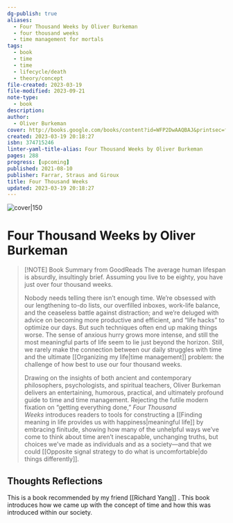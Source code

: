 ```yaml
---
dg-publish: true
aliases:
  - Four Thousand Weeks by Oliver Burkeman
  - four thousand weeks
  - time management for mortals
tags:
  - book
  - time
  - time
  - lifecycle/death
  - theory/concept
file-created: 2023-03-19
file-modified: 2023-09-21
note-type:
  - book
description: 
author:
  - Oliver Burkeman
cover: http://books.google.com/books/content?id=WFP2DwAAQBAJ&printsec=frontcover&img=1&zoom=1&source=gbs_api
created: 2023-03-19 20:18:27
isbn: 374715246
linter-yaml-title-alias: Four Thousand Weeks by Oliver Burkeman
pages: 288
progress: [upcoming]
published: 2021-08-10
publisher: Farrar, Straus and Giroux
title: Four Thousand Weeks
updated: 2023-03-19 20:18:27
---
```


![cover|150](http://books.google.com/books/content?id=WFP2DwAAQBAJ&printsec=frontcover&img=1&zoom=1&source=gbs_api)

# Four Thousand Weeks by Oliver Burkeman

> [!NOTE] Book Summary from GoodReads
> The average human lifespan is absurdly, insultingly brief. Assuming you live to be eighty, you have just over four thousand weeks.
>
> Nobody needs telling there isn’t enough time. We’re obsessed with our lengthening to-do lists, our overfilled inboxes, work-life balance, and the ceaseless battle against distraction; and we’re deluged with advice on becoming more productive and efficient, and “life hacks” to optimize our days. But such techniques often end up making things worse. The sense of anxious hurry grows more intense, and still the most meaningful parts of life seem to lie just beyond the horizon. Still, we rarely make the connection between our daily struggles with time and the ultimate [[Organizing my life|time management]] problem: the challenge of how best to use our four thousand weeks.
>
> Drawing on the insights of both ancient and contemporary philosophers, psychologists, and spiritual teachers, Oliver Burkeman delivers an entertaining, humorous, practical, and ultimately profound guide to time and time management. Rejecting the futile modern fixation on “getting everything done,” _Four Thousand Weeks_ introduces readers to tools for constructing a [[Finding meaning in life provides us with happiness|meaningful life]] by embracing finitude, showing how many of the unhelpful ways we’ve come to think about time aren’t inescapable, unchanging truths, but choices we’ve made as individuals and as a society—and that we could [[Opposite signal strategy to do what is uncomfortable|do things differently]].

## Thoughts Reflections

This is a book recommended by my friend [[Richard Yang]] . This book introduces how we came up with the concept of time and how this was introduced within our society.
